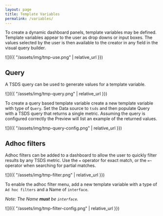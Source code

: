 ```yaml
---
layout: page
title: Template Variables
permalink: /variables/
---
```


To create a dynamic dashboard panels, template variables may be
defined. Template variables appear to the user as drop downs or input
boxes. The values selected by the user is then available to the
creator in any field in the visual query builder.

![]({{ "/assets/img/tmp-use.png" | relative_url }})

## Query

A TSDS query can be used to generate values for a template variable.

![]({{ "/assets/img/tmp-query.png" | relative_url }})

To create a query based template variable create a new template
variable with type of `Query`. Set the Data source to `tsds` and then
populate Query with a TSDS query that returns a single
metric. Assuming the query is configured correctly the Preview will
list an example of the returned values.

![]({{ "/assets/img/tmp-query-config.png" | relative_url }})

## Adhoc filters

Adhoc filters can be added to a dashboard to allow the user to quickly
filter results by any TSDS metric. Use the `=` operator for exact
match, or the `=~` operator when searching for partial matches.

![]({{ "/assets/img/tmp-filter.png" | relative_url }})

To enable the adhoc filter menu, add a new template variable with a
type of `Ad hoc filters` and a Name of `interface`.

*Note: The Name **must** be `interface`.*

![]({{ "/assets/img/tmp-filter-config.png" | relative_url }})
